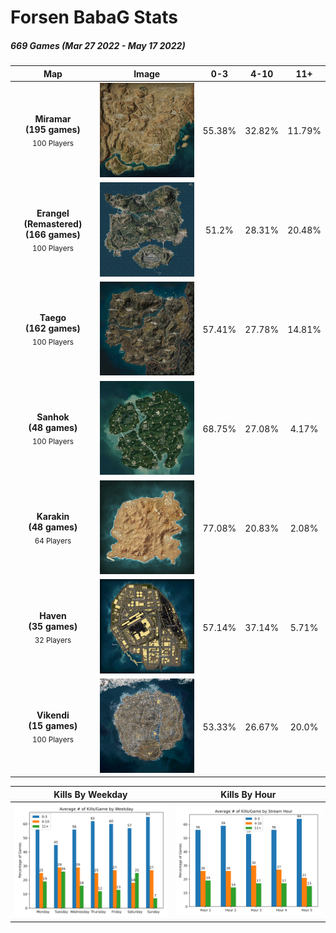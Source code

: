 # Forsen BabaG Stats
##### 669 Games (Mar 27 2022 - May 17 2022)
|Map|Image| 0-3 | 4-10 | 11+ |
| :-: | :-: | :-: | :--: | :-: |
| **Miramar<br>(195 games)**<br><sub>100 Players</sub>| <img src="img/Miramar.webp" width="250"/> | 55.38% | 32.82% | 11.79% |
| **Erangel (Remastered)<br>(166 games)**<br><sub>100 Players</sub>| <img src="img/Erangel.webp" width="250"/> | 51.2% | 28.31% | 20.48% |
| **Taego<br>(162 games)**<br><sub>100 Players</sub>| <img src="img/Taego.webp" width="250"/> | 57.41% | 27.78% | 14.81% |
| **Sanhok<br>(48 games)**<br><sub>100 Players</sub>| <img src="img/Sanhok.webp" width="250"/> | 68.75% | 27.08% | 4.17% |
| **Karakin<br>(48 games)**<br><sub>64 Players</sub>| <img src="img/Karakin.webp" width="250"/> | 77.08% | 20.83% | 2.08% |
| **Haven<br>(35 games)**<br><sub>32 Players</sub>| <img src="img/Haven.webp" width="250"/> | 57.14% | 37.14% | 5.71% |
| **Vikendi<br>(15 games)**<br><sub>100 Players</sub>| <img src="img/Vikendi.webp" width="250"/> | 53.33% | 26.67% | 20.0% |

|Kills By Weekday|Kills By Hour|
| :-: | :-: |
| <img src="data/killsPerWeekday.png" width="325"/> | <img src="data/killsPerHour.png" width="325"/> |
